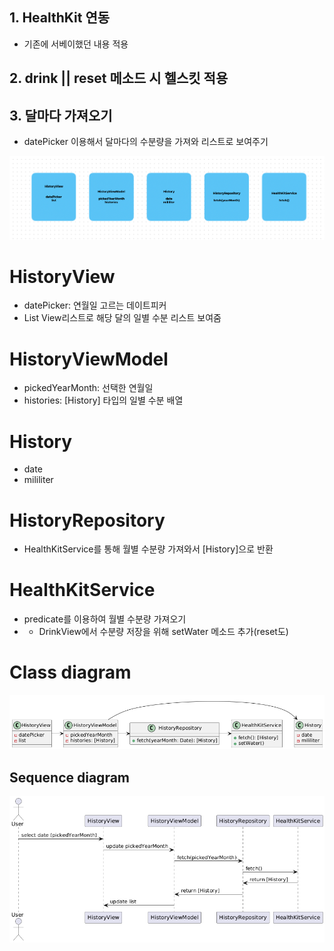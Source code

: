 ## 1. HealthKit 연동
- 기존에 서베이했던 내용 적용
## 2. drink || reset 메소드 시 헬스킷 적용
## 3. 달마다 가져오기
- datePicker 이용해서 달마다의 수분량을 가져와 리스트로 보여주기


![](Pasted%20image%2020240801211145.png)

# HistoryView
- datePicker: 연월일  고르는 데이트피커
- List View리스트로 해당 달의 일별 수분 리스트 보여줌
# HistoryViewModel
- pickedYearMonth: 선택한 연월일
- histories: [History] 타입의 일별 수분 배열
# History
- date
- mililiter
# HistoryRepository
- HealthKitService를 통해 월별 수분량 가져와서 [History]으로 반환
# HealthKitService
- predicate를 이용하여 월별 수분량 가져오기
- + DrinkView에서 수분량 저장을 위해 setWater 메소드 추가(reset도)

# Class diagram
![](Pasted%20image%2020240801212045.png)

## Sequence diagram
![](Pasted%20image%2020240801212105.png)